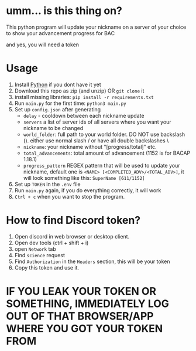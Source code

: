 # umm... is this thing on?
This python program will update your nickname on a server of your choice to show your advancement progress for BAC

and yes, you will need a token

# Usage
1. Install [Python](https://www.python.org/downloads/) if you dont have it yet
2. Download this repo as zip (and unzip) OR `git clone` it
3. install missing libraries: `pip install -r requirements.txt`
4. Run `main.py` for the first time: `python3 main.py`
5. Set up `config.json` after generating
   - `delay` - cooldown between each nickname update
   - `servers` a list of server ids of all servers where you want your nickname to be changed
   - `world_folder`: full path to your world folder. DO NOT use backslash (\). either use normal slash / or have all double backslashes \\
   - `nickname`: your nickname without "[progress/total]" etc.
   - `total_advancements`: total amount of advancement (1152 is for BACAP 1.18.1)
   - `progress_pattern` REGEX pattern that will be used to update your nickname, default one is `<NAME> [<COMPLETED_ADV>/<TOTAL_ADV>]`, it will look something like this: `SuperName [611/1152]`
6. Set up `TOKEN` in the `.env` file
7. Run `main.py` again, if you do everything correctly, it will work
8. `Ctrl + c` when you want to stop the program.

# How to find Discord token?
1. Open discord in web browser or desktop client.
2. Open dev tools (ctrl + shift + i)
3. open `Network` tab
4. Find `science` request
5. Find `Authorization` in the `Headers` section, this will be your token
6. Copy this token and use it.

# IF YOU LEAK YOUR TOKEN OR SOMETHING, IMMEDIATELY LOG OUT OF THAT BROWSER/APP WHERE YOU GOT YOUR TOKEN FROM
